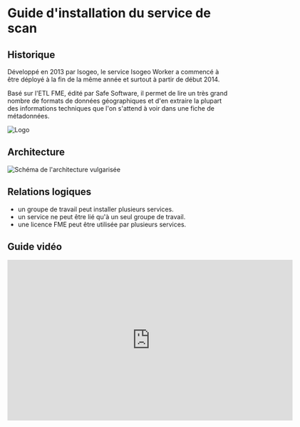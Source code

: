 # Guide d'installation du service de scan

## Historique

Développé en 2013 par Isogeo, le service Isogeo Worker a commencé à être déployé à la fin de la même année et surtout à partir de début 2014.

Basé sur l'ETL FME, édité par Safe Software, il permet de lire un très grand nombre de formats de données géographiques et d'en extraire la plupart des informations techniques que l'on s'attend à voir dans une fiche de métadonnées.

![Logo ](http://www.safe.com/inc/images/safe-software-logo.png "Nommer le nouveau service et cliquer sur télécharger")

## Architecture

![Schéma de l'architecture vulgarisée](/images/scanFME_architecture.png "Architecture globale du service de scan Isogeo")

## Relations logiques

* un groupe de travail peut installer plusieurs services.
* un service ne peut être lié qu'à un seul groupe de travail.
* une licence FME peut être utilisée par plusieurs services.


## Guide vidéo

<iframe width="640" height="360" src="https://www.youtube.com/embed/gLCSeQZMqvs" frameborder="0" allowfullscreen></iframe>

